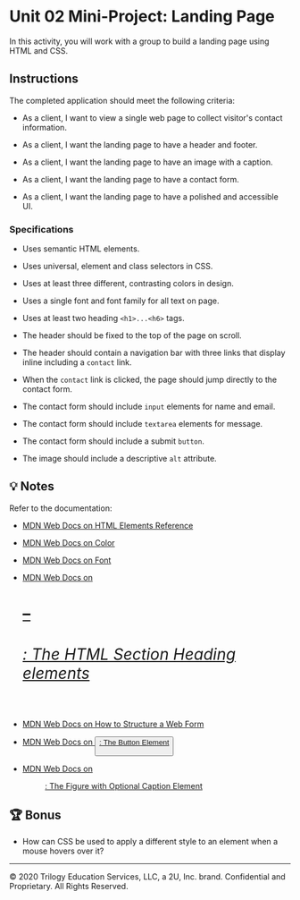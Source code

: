 # Unit 02 Mini-Project: Landing Page

In this activity, you will work with a group to build a landing page using HTML and CSS.

## Instructions

The completed application should meet the following criteria:

* As a client, I want to view a single web page to collect visitor's contact information.

* As a client, I want the landing page to have a header and footer.

* As a client, I want the landing page to have an image with a caption.

* As a client, I want the landing page to have a contact form.

* As a client, I want the landing page to have a polished and accessible UI.

### Specifications

* Uses semantic HTML elements.

* Uses universal, element and class selectors in CSS.

* Uses at least three different, contrasting colors in design.

* Uses a single font and font family for all text on page.

* Uses at least two heading `<h1>...<h6>` tags.

* The header should be fixed to the top of the page on scroll.

* The header should contain a navigation bar with three links that display inline including a `contact` link.

* When the `contact` link is clicked, the page should jump directly to the contact form.

* The contact form should include `input` elements for name and email.

* The contact form should include `textarea` elements for message.

* The contact form should include a submit `button`.

* The image should include a descriptive `alt` attribute.

## 💡 Notes

Refer to the documentation:

* [MDN Web Docs on HTML Elements Reference](https://developer.mozilla.org/en-US/docs/Web/HTML/Element)

* [MDN Web Docs on Color](https://developer.mozilla.org/en-US/docs/Web/CSS/color)

* [MDN Web Docs on Font](https://developer.mozilla.org/en-US/docs/Web/CSS/font)

* [MDN Web Docs on <h1>–<h6>: The HTML Section Heading elements](https://developer.mozilla.org/en-US/docs/Web/HTML/Element/Heading_Elements)

* [MDN Web Docs on How to Structure a Web Form](https://developer.mozilla.org/en-US/docs/Learn/Forms/How_to_structure_a_web_form)

* [MDN Web Docs on <button>: The Button Element](https://developer.mozilla.org/en-US/docs/Web/HTML/Element/button)

* [MDN Web Docs on <figure>: The Figure with Optional Caption Element](https://developer.mozilla.org/en-US/docs/Web/HTML/Element/figure)

## 🏆 Bonus

* How can CSS be used to apply a different style to an <a> element when a mouse hovers over it?

---
© 2020 Trilogy Education Services, LLC, a 2U, Inc. brand. Confidential and Proprietary. All Rights Reserved.
